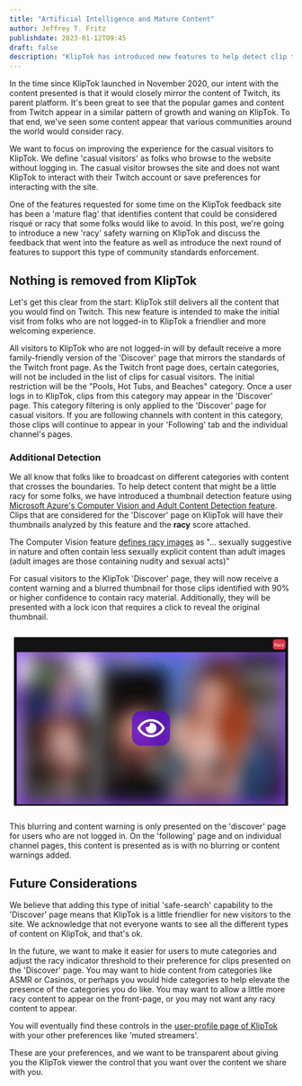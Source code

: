 ```yaml
---
title: "Artificial Intelligence and Mature Content"
author: Jeffrey T. Fritz
publishdate: 2023-01-12T09:45
draft: false
description: "KlipTok has introduced new features to help detect clip thumbnails that some communities would consider too racy.  This blog posts introduces the features and discusses the scenarios where they are in effect."
---
```

In the time since KlipTok launched in November 2020, our intent with the content presented is that it would closely mirror the content of Twitch, its parent platform. It's been great to see that the popular games and content from Twitch appear in a similar pattern of growth and waning on KlipTok. To that end, we've seen some content appear that various communities around the world would consider racy.

We want to focus on improving the experience for the casual visitors to KlipTok.  We define 'casual visitors' as folks who browse to the website without logging in.  The casual visitor browses the site and does not want KlipTok to interact with their Twitch account or save preferences for interacting with the site.

One of the features requested for some time on the KlipTok feedback site has been a 'mature flag' that identifies content that could be considered risqué or racy that some folks would like to avoid. In this post, we're going to introduce a new 'racy' safety warning on KlipTok and discuss the feedback that went into the feature as well as introduce the next round of features to support this type of community standards enforcement.

## Nothing is removed from KlipTok

Let's get this clear from the start: KlipTok still delivers all the content that you would find on Twitch. This new feature is intended to make the initial visit from folks who are not logged-in to KlipTok a friendlier and more welcoming experience.

All visitors to KlipTok who are not logged-in will by default receive a more family-friendly version of the 'Discover' page that mirrors the standards of the Twitch front page. As the Twitch front page does, certain categories, will not be included in the list of clips for casual visitors. The initial restriction will be the "Pools, Hot Tubs, and Beaches" category. Once a user logs in to KlipTok, clips from this category may appear in the 'Discover' page. This category filtering is only applied to the 'Discover' page for casual visitors. If you are following channels with content in this category, those clips will continue to appear in your 'Following' tab and the individual channel's pages.

### Additional Detection

We all know that folks like to broadcast on different categories with content that crosses the boundaries. To help detect content that might be a little racy for some folks, we have introduced a thumbnail detection feature using [Microsoft Azure's Computer Vision and Adult Content Detection feature](https://learn.microsoft.com/azure/cognitive-services/computer-vision/concept-detecting-adult-content). Clips that are considered for the 'Discover' page on KlipTok will have their thumbnails analyzed by this feature and the **racy** score attached.

The Computer Vision feature [defines racy images](https://learn.microsoft.com/azure/cognitive-services/computer-vision/concept-detecting-adult-content#content-flag-definitions) as "... sexually suggestive in nature and often contain less sexually explicit content than adult images (adult images are those containing nudity and sexual acts)"

For casual visitors to the KlipTok 'Discover' page, they will now receive a content warning and a blurred thumbnail for those clips identified with 90% or higher confidence to contain racy material. Additionally, they will be presented with a lock icon that requires a click to reveal the original thumbnail.

<img alt="Sample thumbnail detected as racy" src="img/racy-sampleRacyClip.png" style="margin: 2em auto; display: block; max-height: 300px;" />

This blurring and content warning is only presented on the 'discover' page for users who are not logged in.  On the 'following' page and on individual channel pages, this content is presented as is with no blurring or content warnings added.

## Future Considerations

We believe that adding this type of initial 'safe-search' capability to the 'Discover' page means that KlipTok is a little friendlier for new visitors to the site. We acknowledge that not everyone wants to see all the different types of content on KlipTok, and that's ok.

In the future, we want to make it easier for users to mute categories and adjust the racy indicator threshold to their preference for clips presented on the 'Discover' page. You may want to hide content from categories like ASMR or Casinos, or perhaps you would hide categories to help elevate the presence of the categories you do like. You may want to allow a little more racy content to appear on the front-page, or you may not want any racy content to appear.

You will eventually find these controls in the [user-profile page of KlipTok](https://kliptok.com/profile) with your other preferences like 'muted streamers'.

These are your preferences, and we want to be transparent about giving you the KlipTok viewer the control that you want over the content we share with you.
